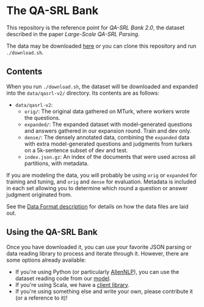 # The QA-SRL Bank

This repository is the reference point for *QA-SRL Bank 2.0*,
the dataset described in the paper _Large-Scale QA-SRL Parsing_.

The data may be downloaded [here](http://qasrl.org/data/qasrl-v2.tar) or you can clone this
repository and run `./download.sh`.

## Contents

When you run `./download.sh`, the dataset will be downloaded and expanded into the `data/qasrl-v2/`
directory. Its contents are as follows:

* `data/qasrl-v2`:
    * `orig/`: The original data gathered on MTurk, where workers wrote the questions.
    * `expanded/`: The expanded dataset with model-generated questions and answers gathered in
    our expansion round. Train and dev only.
    * `dense/`: The densely annotated data, combining the `expanded` data with extra
    model-generated questions and judgments from turkers on a 5k-sentence subset of dev and test.
    * `index.json.gz`: An index of the documents that were used across all partitions, with metadata.

If you are modeling the data, you will probably be using `orig` or `expanded` for training and
tuning, and `orig` and `dense` for evaluation.
Metadata is included in each set allowing you to determine which round a question or answer judgment
originated from.

See the [Data Format description](FORMAT.md) for details on how the data files are laid out.

## Using the QA-SRL Bank

Once you have downloaded it, you can use your favorite JSON parsing or data reading library to
process and iterate through it. However, there are some options already available:

* If you're using Python (or particularly [AllenNLP](https://allennlp.org/)),
you can use the dataset reading code from our [model](https://github.com/nafitzgerald/nrl-qasrl).
* If you're using Scala, we have a [client library](https://github.com/julianmichael/qasrl-bank-scala).
* If you're using something else and write your own, please contribute it (or a reference to it)!

